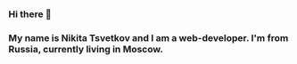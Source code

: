 ### Hi there 👋
### My name is Nikita Tsvetkov and I am a web-developer. I'm from Russia, currently living in Moscow.
